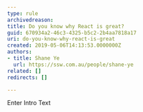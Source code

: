 ```yaml
---
type: rule
archivedreason: 
title: Do you know why React is great?
guid: 670934a2-46c3-4325-b5c2-2b4aa7818a17
uri: do-you-know-why-react-is-great
created: 2019-05-06T14:13:53.0000000Z
authors:
- title: Shane Ye
  url: https://ssw.com.au/people/shane-ye
related: []
redirects: []

---
```



Enter Intro Text
<br><excerpt class='endintro'></excerpt><br>



